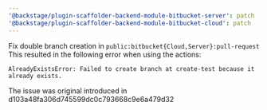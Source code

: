 ```yaml
---
'@backstage/plugin-scaffolder-backend-module-bitbucket-server': patch
'@backstage/plugin-scaffolder-backend-module-bitbucket-cloud': patch
---
```


Fix double branch creation in `public:bitbucket{Cloud,Server}:pull-request`
This resulted in the following error when using the actions:

```
AlreadyExistsError: Failed to create branch at create-test because it already exists.
```

The issue was original introduced in d103a48fa306d745599dc0c793668c9e6a479d32
